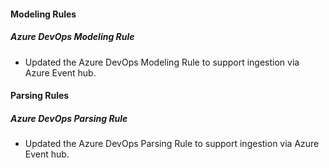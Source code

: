 
#### Modeling Rules

##### Azure DevOps Modeling Rule

- Updated the Azure DevOps Modeling Rule to support ingestion via Azure Event hub.

#### Parsing Rules

##### Azure DevOps Parsing Rule

- Updated the Azure DevOps Parsing Rule to support ingestion via Azure Event hub.
